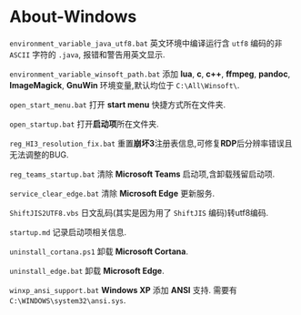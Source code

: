# About-Windows

`environment_variable_java_utf8.bat` 
英文环境中编译运行含 `utf8` 编码的非 `ASCII` 字符的 `.java`, 报错和警告用英文显示.

`environment_variable_winsoft_path.bat` 
添加 **lua**, **c**, **c++**, **ffmpeg**, **pandoc**, **ImageMagick**, **GnuWin** 环境变量,默认均位于 `C:\All\Winsoft\`.

`open_start_menu.bat` 
打开 **start menu** 快捷方式所在文件夹.

`open_startup.bat` 
打开**启动项**所在文件夹.

`reg_HI3_resolution_fix.bat` 
重置**崩坏3**注册表信息,可修复**RDP**后分辨率错误且无法调整的BUG.

`reg_teams_startup.bat` 
清除 **Microsoft Teams** 启动项,含卸载残留启动项.

`service_clear_edge.bat` 
清除 **Microsoft Edge** 更新服务.

`ShiftJIS2UTF8.vbs` 
日文乱码(其实是因为用了 `ShiftJIS` 编码)转utf8编码.

`startup.md` 
记录启动项相关信息.

`uninstall_cortana.ps1` 
卸载 **Microsoft Cortana**.

`uninstall_edge.bat` 
卸载 **Microsoft Edge**.

`winxp_ansi_support.bat` 
**Windows XP** 添加 **ANSI** 支持. 
需要有 `C:\WINDOWS\system32\ansi.sys`.
